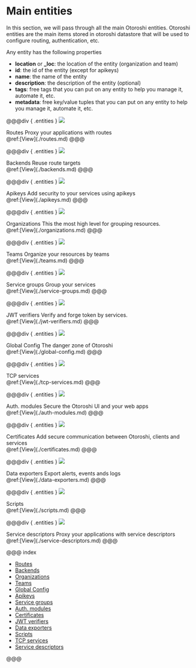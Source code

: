 
# Main entities

In this section, we will pass through all the main Otoroshi entities. Otoroshi entities are the main items stored in otoroshi datastore that will be used to configure routing, authentication, etc.

Any entity has the following properties

* **location** or **\_loc**: the location of the entity (organization and team)
* **id**: the id of the entity (except for apikeys)
* **name**: the name of the entity
* **description**: the description of the entity (optional)
* **tags**: free tags that you can put on any entity to help you manage it, automate it, etc.
* **metadata**: free key/value tuples that you can put on any entity to help you manage it, automate it, etc.

@@@div { .entities }
<img src="../imgs/entities-routes.png">
<div>
<span>Routes</span>
<span>Proxy your applications with routes</span>
</div>
@ref:[View](./routes.md)
@@@

@@@div { .entities }
<img src="../imgs/entities-certificates.png">
<div>
<span>Backends</span>
<span>Reuse route targets</span>
</div>
@ref:[View](./backends.md)
@@@

@@@div { .entities }
<img src="../imgs/entities-keys.png">
<div>
<span>Apikeys</span>
<span>Add security to your services using apikeys</span>
</div>
@ref:[View](./apikeys.md)
@@@


@@@div { .entities }
<img src="../imgs/entities-groups.png">
<div>
<span>Organizations</span>
<span>This the most high level for grouping resources.</span>
</div>
@ref:[View](./organizations.md)
@@@

@@@div { .entities }
<img src="../imgs/entities-groups.png">
<div>
<span>Teams</span>
<span>Organize your resources by teams</span>
</div>
@ref:[View](./teams.md)
@@@

@@@div { .entities }
<img src="../imgs/entities-groups.png">
<div>
<span>Service groups</span>
<span>Group your services</span>
</div>
@ref:[View](./service-groups.md)
@@@

@@@div { .entities }
<img src="../imgs/entities-keys.png">
<div>
<span>JWT verifiers</span>
<span>Verify and forge token by services.</span>
</div>
@ref:[View](./jwt-verifiers.md)
@@@

@@@div { .entities }
<img src="../imgs/entities-danger-zone.png">
<div>
<span>Global Config</span>
<span>The danger zone of Otoroshi</span>
</div>
@ref:[View](./global-config.md)
@@@

@@@div { .entities }
<img src="../imgs/entities-services.png">
<div>
<span>TCP services</span>
<span></span>
</div>
@ref:[View](./tcp-services.md)
@@@

@@@div { .entities }
<img src="../imgs/entities-security.png">
<div>
<span>Auth. modules</span>
<span>Secure the Otoroshi UI and your web apps</span>
</div>
@ref:[View](./auth-modules.md)
@@@

@@@div { .entities }
<img src="../imgs/entities-certificates.png">
<div>
<span>Certificates</span>
<span>Add secure communication between Otoroshi, clients and services</span>
</div>
@ref:[View](./certificates.md)
@@@

@@@div { .entities }
<img src="../imgs/entities-plugins.png">
<div>
<span>Data exporters</span>
<span>Export alerts, events ands logs</span>
</div>
@ref:[View](./data-exporters.md)
@@@

@@@div { .entities }
<img src="../imgs/entities-groups.png">
<div>
<span>Scripts</span>
<span></span>
</div>
@ref:[View](./scripts.md)
@@@

@@@div { .entities }
<img src="../imgs/entities-services.png">
<div>
<span>Service descriptors</span>
<span>Proxy your applications with service descriptors</span>
</div>
@ref:[View](./service-descriptors.md)
@@@

@@@ index

* [Routes](./routes.md)
* [Backends](./backends.md)
* [Organizations](./organizations.md)
* [Teams](./teams.md)
* [Global Config](./global-config.md)
* [Apikeys](./apikeys.md)
* [Service groups](./service-groups.md)
* [Auth. modules](./auth-modules.md)
* [Certificates](./certificates.md)
* [JWT verifiers](./jwt-verifiers.md)
* [Data exporters](./data-exporters.md)
* [Scripts](./scripts.md)
* [TCP services](./tcp-services.md)
* [Service descriptors](./service-descriptors.md)

@@@
